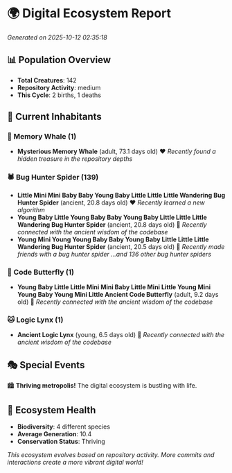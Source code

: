 # 🌍 Digital Ecosystem Report
*Generated on 2025-10-12 02:35:18*

## 📊 Population Overview
- **Total Creatures**: 142
- **Repository Activity**: medium
- **This Cycle**: 2 births, 1 deaths

## 👥 Current Inhabitants

### 🐋 Memory Whale (1)
- **Mysterious Memory Whale** (adult, 73.1 days old) ❤️
  *Recently found a hidden treasure in the repository depths*

### 🕷️ Bug Hunter Spider (139)
- **Little Mini Mini Baby Baby Young Baby Little Little Little Wandering Bug Hunter Spider** (ancient, 20.8 days old) ❤️
  *Recently learned a new algorithm*
- **Young Baby Little Young Baby Baby Young Baby Little Little Little Wandering Bug Hunter Spider** (ancient, 20.8 days old) 💛
  *Recently connected with the ancient wisdom of the codebase*
- **Young Mini Young Young Baby Baby Young Baby Little Little Little Wandering Bug Hunter Spider** (ancient, 20.5 days old) 💛
  *Recently made friends with a bug hunter spider*
  *...and 136 other bug hunter spiders*

### 🦋 Code Butterfly (1)
- **Young Baby Little Little Mini Mini Baby Little Mini Little Young Mini Young Baby Young Mini Little Ancient Code Butterfly** (adult, 9.2 days old) 💛
  *Recently connected with the ancient wisdom of the codebase*

### 🐱 Logic Lynx (1)
- **Ancient Logic Lynx** (young, 6.5 days old) 💚
  *Recently connected with the ancient wisdom of the codebase*

## 🎭 Special Events

🏙️ **Thriving metropolis!** The digital ecosystem is bustling with life.

## 🔬 Ecosystem Health
- **Biodiversity**: 4 different species
- **Average Generation**: 10.4
- **Conservation Status**: Thriving

*This ecosystem evolves based on repository activity. More commits and interactions create a more vibrant digital world!*